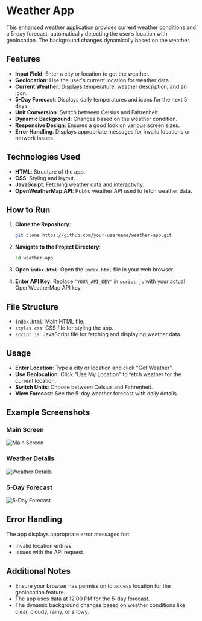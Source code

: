 # Weather App

This enhanced weather application provides current weather conditions and a 5-day forecast, automatically detecting the user’s location with geolocation. The background changes dynamically based on the weather.

## Features

- **Input Field**: Enter a city or location to get the weather.
- **Geolocation**: Use the user's current location for weather data.
- **Current Weather**: Displays temperature, weather description, and an icon.
- **5-Day Forecast**: Displays daily temperatures and icons for the next 5 days.
- **Unit Conversion**: Switch between Celsius and Fahrenheit.
- **Dynamic Background**: Changes based on the weather condition.
- **Responsive Design**: Ensures a good look on various screen sizes.
- **Error Handling**: Displays appropriate messages for invalid locations or network issues.

## Technologies Used

- **HTML**: Structure of the app.
- **CSS**: Styling and layout.
- **JavaScript**: Fetching weather data and interactivity.
- **OpenWeatherMap API**: Public weather API used to fetch weather data.

## How to Run

1. **Clone the Repository**:
    ```sh
    git clone https://github.com/your-username/weather-app.git
    ```

2. **Navigate to the Project Directory**:
    ```sh
    cd weather-app
    ```

3. **Open `index.html`**:
    Open the `index.html` file in your web browser.

4. **Enter API Key**:
    Replace `'YOUR_API_KEY'` in `script.js` with your actual OpenWeatherMap API key.

## File Structure

- `index.html`: Main HTML file.
- `styles.css`: CSS file for styling the app.
- `script.js`: JavaScript file for fetching and displaying weather data.

## Usage

- **Enter Location**: Type a city or location and click "Get Weather".
- **Use Geolocation**: Click "Use My Location" to fetch weather for the current location.
- **Switch Units**: Choose between Celsius and Fahrenheit.
- **View Forecast**: See the 5-day weather forecast with daily details.

## Example Screenshots

### Main Screen
![Main Screen](screenshots/main-screen.png)

### Weather Details
![Weather Details](screenshots/weather-details.png)

### 5-Day Forecast
![5-Day Forecast](screenshots/forecast.png)

## Error Handling

The app displays appropriate error messages for:
- Invalid location entries.
- Issues with the API request.

## Additional Notes

- Ensure your browser has permission to access location for the geolocation feature.
- The app uses data at 12:00 PM for the 5-day forecast.
- The dynamic background changes based on weather conditions like clear, cloudy, rainy, or snowy.


